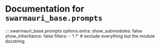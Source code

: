 # Documentation for `swarmauri_base.prompts`

::: swarmauri_base.prompts
    options.extra:
      show_submodules: false
      show_inheritance: false
      filters:
        - '!.*'  # exclude everything but the module docstring

